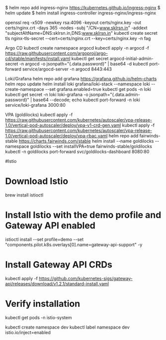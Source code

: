 $ helm repo add ingress-nginx https://kubernetes.github.io/ingress-nginx
$ helm update
$ helm install ingress-controller ingress-nginx/ingress-nginx

openssl req -x509 -newkey rsa:4096 -keyout certs/nginx.key -out certs/nginx.crt -days 365 -nodes -subj "/CN=www.sklrsn.in" -addext "subjectAltName=DNS:sklrsn.in,DNS:www.sklrsn.in"
kubectl create secret tls nginx-tls-secret --cert=certs/nginx.crt --key=certs/nginx.key -n fag

Argo CD
kubectl create namespace argocd
kubectl apply -n argocd -f https://raw.githubusercontent.com/argoproj/argo-cd/stable/manifests/install.yaml
kubectl get secret argocd-initial-admin-secret -n argocd -o jsonpath="{.data.password}" | base64 -d
kubectl port-forward service/argocd-server -n argocd 8443:443

Loki/Grafana
helm repo add grafana https://grafana.github.io/helm-charts
helm repo update
helm install loki grafana/loki-stack --namespace loki --create-namespace --set grafana.enabled=true
kubectl get pods -n loki
kubectl get secret -n loki loki-grafana -o jsonpath="{.data.admin-password}" | base64 --decode; echo
kubectl port-forward -n loki service/loki-grafana 3000:80

VPA (goldilocks)
kubectl apply -f https://raw.githubusercontent.com/kubernetes/autoscaler/vpa-release-1.0/vertical-pod-autoscaler/deploy/vpa-v1-crd-gen.yaml
kubectl apply -f https://raw.githubusercontent.com/kubernetes/autoscaler/vpa-release-1.0/vertical-pod-autoscaler/deploy/vpa-rbac.yaml
helm repo add fairwinds-stable https://charts.fairwinds.com/stable
helm install --name goldilocks --namespace goldilocks --set 
installVPA=true fairwinds-stable/goldilocks
kubectl -n goldilocks port-forward svc/goldilocks-dashboard 8080:80

#Istio
# Download Istio
brew install istioctl

# Install Istio with the demo profile and Gateway API enabled
istioctl install --set profile=demo --set "components.pilot.k8s.overlays[0].name=gateway-api-support" -y

# Install Gateway API CRDs
kubectl apply -f https://github.com/kubernetes-sigs/gateway-api/releases/download/v1.2.1/standard-install.yaml

# Verify installation
kubectl get pods -n istio-system

kubectl create namespace dev
kubectl label namespace dev istio.io/inject=enabled